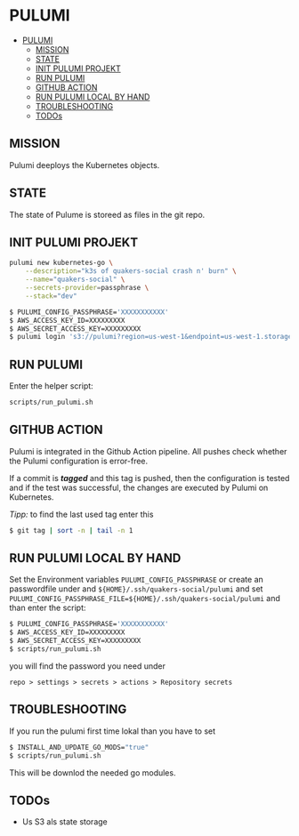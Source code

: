 PULUMI
======

- [PULUMI](#pulumi)
	- [MISSION](#mission)
	- [STATE](#state)
	- [INIT PULUMI PROJEKT](#init-pulumi-projekt)
	- [RUN PULUMI](#run-pulumi)
	- [GITHUB ACTION](#github-action)
	- [RUN PULUMI LOCAL BY HAND](#run-pulumi-local-by-hand)
	- [TROUBLESHOOTING](#troubleshooting)
	- [TODOs](#todos)


MISSION
-------

Pulumi deeploys the Kubernetes objects.


STATE
-----

The state of Pulume is storeed as files in the git repo.


INIT PULUMI PROJEKT
-------------------

```bash
pulumi new kubernetes-go \
	--description="k3s of quakers-social crash n' burn" \
	--name="quakers-social" \
	--secrets-provider=passphrase \
	--stack="dev"
```

```bash
$ PULUMI_CONFIG_PASSPHRASE='XXXXXXXXXXX'
$ AWS_ACCESS_KEY_ID=XXXXXXXXX
$ AWS_SECRET_ACCESS_KEY=XXXXXXXXX
$ pulumi login 's3://pulumi?region=us-west-1&endpoint=us-west-1.storage.impossibleapi.net'
```

RUN PULUMI
----------

Enter the helper script:

```bash
scripts/run_pulumi.sh
```

GITHUB ACTION
-------------

Pulumi is integrated in the Github Action pipeline. All pushes check
whether the Pulumi configuration is error-free.

If a commit is ***tagged*** and this tag is pushed, then the
configuration is tested and if the test was successful, the changes
are executed by Pulumi on Kubernetes.

*Tipp:*
to find the last used tag enter this

````bash
$ git tag | sort -n | tail -n 1
````


RUN PULUMI LOCAL BY HAND
------------------------

Set the Environment variables `PULUMI_CONFIG_PASSPHRASE` or create
an passwordfile under and `${HOME}/.ssh/quakers-social/pulumi` and
set `PULUMI_CONFIG_PASSPHRASE_FILE=${HOME}/.ssh/quakers-social/pulumi`
and than enter the script:

```bash
$ PULUMI_CONFIG_PASSPHRASE='XXXXXXXXXXX'
$ AWS_ACCESS_KEY_ID=XXXXXXXXX
$ AWS_SECRET_ACCESS_KEY=XXXXXXXXX
$ scripts/run_pulumi.sh
```

you will find the password you need under

`repo > settings > secrets > actions > Repository secrets`


TROUBLESHOOTING
---------------

If you run the pulumi first time lokal than you have to set
```bash
$ INSTALL_AND_UPDATE_GO_MODS="true"
$ scripts/run_pulumi.sh
```

This will be downlod the needed go modules.


TODOs
-----

- Us S3 als state storage